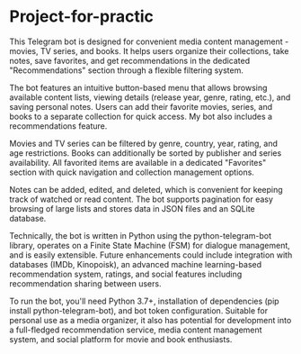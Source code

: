 # Project-for-practic
This Telegram bot is designed for convenient media content management - movies, TV series, and books. It helps users organize their collections, take notes, save favorites, and get recommendations in the dedicated "Recommendations" section through a flexible filtering system.

The bot features an intuitive button-based menu that allows browsing available content lists, viewing details (release year, genre, rating, etc.), and saving personal notes. Users can add their favorite movies, series, and books to a separate collection for quick access. My bot also includes a recommendations feature.

Movies and TV series can be filtered by genre, country, year, rating, and age restrictions. Books can additionally be sorted by publisher and series availability. All favorited items are available in a dedicated "Favorites" section with quick navigation and collection management options.

Notes can be added, edited, and deleted, which is convenient for keeping track of watched or read content. The bot supports pagination for easy browsing of large lists and stores data in JSON files and an SQLite database.

Technically, the bot is written in Python using the python-telegram-bot library, operates on a Finite State Machine (FSM) for dialogue management, and is easily extensible. Future enhancements could include integration with databases (IMDb, Kinopoisk), an advanced machine learning-based recommendation system, ratings, and social features including recommendation sharing between users.

To run the bot, you'll need Python 3.7+, installation of dependencies (pip install python-telegram-bot), and bot token configuration. Suitable for personal use as a media organizer, it also has potential for development into a full-fledged recommendation service, media content management system, and social platform for movie and book enthusiasts.
